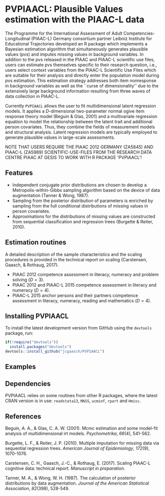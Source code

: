 PVPIAACL: Plausible Values estimation with the PIAAC-L data
================

The Programme for the International Assessment of Adult Competencies-Longitudinal (PIAAC-L) Germany consortium partner Leibniz Institute for Educational Trajectories developed an R package which implements a Bayesian estimation algorithm that simultaneously generates plausible values (pvs) and imputes missing values in background variables. In addition to the pvs released in the PIAAC and PIAAC-L scientific use files, users can estimate pvs themselves specific to their research question, i.e., users select context variables from the PIAAC-L Scientific Use Files which are suitable for their analysis and directly enter the population model during pvs estimation. This estimation strategy addresses both item nonresponse in background variables as well as the ``curse of dimensionality'' due to the extensively large background information resulting from three waves of data collection in PIAAC-L. 

Currently `PVPIAACL` allows the user to fit multidimensional latent regression models. It applies a $D$-dimensional two-parameter normal ogive item response theory model (Beguin & Glas, 2001) and a multivariate regression equation to model the relationship between the latent trait and additional person covariates. Thus, they combine the fields of measurement models and structural analysis. Latent regression models are typically employed to generate plausible values in large-scale assessments.

NOTE THAT USERS REQUIRE THE PIAAC 2012 GERMANY (ZA5845) AND PIAAC-L (ZA5989) SCIENTIFIC-USE-FILES FROM THE RESEARCH DATA CENTRE PIAAC AT GESIS TO WORK WITH R PACKAGE 'PVPIAACL'!

Features
--------

- Independent conjugate prior distributions are chosen to develop a Metropolis-within-Gibbs sampling algorithm based on the device of data augmentation (Tanner & Wong, 1987).
-   Sampling from the posterior distribution of parameters is enriched by sampling from the full conditional distributions of missing values in person covariates.
-   Approximations for the distributions of missing values are constructed from sequential classification and regression trees (Burgette & Reiter, 2010).

Estimation routines
--------

A detailed description of the sample characteristics and the scaling procedures is provided in the technical report on scaling (Carstensen, Gaasch, & Rothaug, 2017).

- PIAAC 2012 competence assessment in literacy, numeracy and problem solving ($D=3$).
- PIAAC 2012 and PIAAC-L 2015 competence assessment in literacy and numeracy ($D=4$).
- PIAAC-L 2015 anchor persons and their partners competence assessment in literacy, numeracy, reading and mathematics ($D=4$).

Installing PVPIAACL
---------------

To install the latest development version from GitHub using the `devtools` package, run:

``` r
if(!require("devtools"))
  install.packages("devtools")
devtools::install_github("jcgaasch/PVPIAACL")
```

Examples
--------



Dependencies
------------

PVPIAACL relies on some routines from other R packages, where the latest CRAN version is in use: `readstata13`, `MASS`, `ucminf`, `rpart` and `Hmisc`.

References
----------

Beguin, A. A., & Glas, C. A. W. (2001). Mcmc estimation and some model-fit analysis of multidimensional irt models. *Psychometrika*, *66*(4), 541-562.

Burgette, L. F., & Reiter, J. P. (2010). Multiple imputation for missing data via sequential regression trees. *American Journal of Epidemiology*, *172*(9), 1070-1076.

Carstensen, C. H., Gaasch, J.-C., & Rothaug, E. (2017). Scaling PIAAC-L cognitive data: technical report. *Manuscript in preparation*.

Tanner, M. A., & Wong, W. H. (1987). The calculation of posterior distributions by data augmentation. *Journal of the American Statistical Association*, *82*(398), 528-549.
